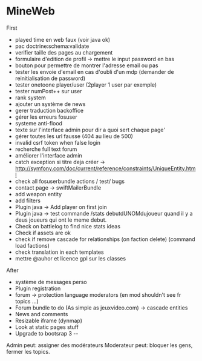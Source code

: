 MineWeb
=======

First
  * played time en web faux (voir java ok)
  * pac doctrine:schema:validate
  * verifier taille des pages au chargement
  * formulaire d'edition de profil -> mettre le input password en bas
  * bouton pour permettre de montrer l'adresse email ou pas
  * tester les envoie d'email en cas d'oubli d'un mdp (demander de reinitialisation de password)
  * tester onetoone player/user (2player 1 user par exemple)
  * tester numPost++ sur user
  * rank system
  * ajouter un système de news
  * gerer traduction backoffice
  * gérer les erreurs fosuser
  * systeme anti-flood
  * texte sur l'interface admin pour dir a quoi sert chaque page'
  * gérer toutes les url fausse (404 au lieu de 500)
  * invalid csrf token when false login
  * recherche full text forum
  * améliorer l'interface admin
  * catch exception si titre deja créer -> http://symfony.com/doc/current/reference/constraints/UniqueEntity.html
  * check all fosuserbundle actions / test/ bugs
  * contact page -> swiftMailerBundle
  * add weapon entity
  * add filters
  * Plugin java -> Add player on first join
  * Plugin java -> test commande /stats debutdUNOMdujoueur quand il y a deus joueurs qui ont le meme debut.
  * Check on battlelog to find nice stats ideas
  * Check if assets are ok
  * check if remove cascade for relationships (on faction delete) (command load factions)
  * check translation in each templates
  * mettre @auhor et licence gpl sur les classes

After
  * système de messages perso
  * Plugin registration
  * forum -> protection language moderators (en mod shouldn't see fr topics ...)
  * Forum bundle to do (As simple as jeuxvideo.com) -> cascade entities
  * News and comments
  * Resizable iframe (dynmap)
  * Look at static pages stuff
  * Upgrade to bootsrap 3
--

Admin peut: assigner des modérateurs
Moderateur peut: bloquer les gens, fermer les topics.




























